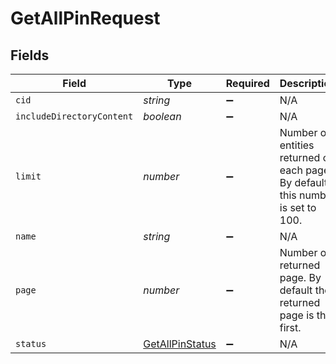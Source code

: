# GetAllPinRequest


## Fields

| Field                                                                           | Type                                                                            | Required                                                                        | Description                                                                     |
| ------------------------------------------------------------------------------- | ------------------------------------------------------------------------------- | ------------------------------------------------------------------------------- | ------------------------------------------------------------------------------- |
| `cid`                                                                           | *string*                                                                        | :heavy_minus_sign:                                                              | N/A                                                                             |
| `includeDirectoryContent`                                                       | *boolean*                                                                       | :heavy_minus_sign:                                                              | N/A                                                                             |
| `limit`                                                                         | *number*                                                                        | :heavy_minus_sign:                                                              | Number of entities returned on each page. By default this number is set to 100. |
| `name`                                                                          | *string*                                                                        | :heavy_minus_sign:                                                              | N/A                                                                             |
| `page`                                                                          | *number*                                                                        | :heavy_minus_sign:                                                              | Number of returned page. By default the returned page is the first.             |
| `status`                                                                        | [GetAllPinStatus](../../models/operations/getallpinstatus.md)                   | :heavy_minus_sign:                                                              | N/A                                                                             |